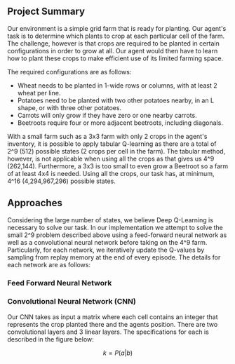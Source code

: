 ## Project Summary
Our environment is a simple grid farm that is ready for planting.
Our agent's task is to determine which plants to crop at each particular cell of the farm.
The challenge, however is that crops are required to be planted in certain configurations in order to grow at all. 
Our agent would then have to learn how to plant these crops to make efficient use of its limited farming space.

The required configurations are as follows:
  - Wheat needs to be planted in 1-wide rows or columns, with at least 2 wheat per line.
  - Potatoes need to be planted with two other potatoes nearby, in an L shape, or with three other potatoes.
  - Carrots will only grow if they have zero or one nearby carrots.
  - Beetroots require four or more adjacent beetroots, including diagonals.

With a small farm such as a 3x3 farm with only 2 crops in the agent's inventory, it is possible to apply tabular Q-learning as there are a total of 2^9 (512) possible states (2 crops per cell in the farm). The tabular method, however, is not applicable when using all the crops as that gives us 4^9 (262,144). Furthermore, a 3x3 is too small to even grow a Beetroot so a farm of at least 4x4 is needed. Using all the crops, our task has, at minimum, 4^16 (4,294,967,296) possible states.

## Approaches
Considering the large number of states, we believe Deep Q-Learning is necessary to solve our task. In our implementation we attempt to solve the small 2^9 problem described above using a feed-forward neural network as well as a convolutional neural network before taking on the 4^9 farm. Particularly, for each network, we iteratively update the Q-values by sampling from replay memory at the end of every episode. The details for each network are as follows:

### Feed Forward Neural Network

### Convolutional Neural Network (CNN)
Our CNN takes as input a matrix where each cell contains an integer that represents the crop planted there and the agents position. There are two convolutional layers and 3 linear layers. The specifications for each is described in the figure below: 

$$k = P(a|b)$$
